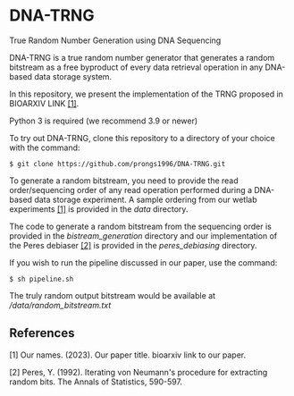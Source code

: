 # DNA-TRNG
True Random Number Generation using DNA Sequencing

DNA-TRNG is a true random number generator that generates a random bitstream as a free byproduct of every data retrieval operation in any DNA-based data storage system.

In this repository, we present the implementation of the TRNG proposed in BIOARXIV LINK [[1]](#1). 

Python 3 is required (we recommend 3.9 or newer)


To try out DNA-TRNG, clone this repository to a directory of your choice with the command:

```shell
$ git clone https://github.com/prongs1996/DNA-TRNG.git
```

To generate a random bitstream, you need to provide the read order/sequencing order of any read operation performed during a DNA-based data storage experiment. A sample ordering from our wetlab experiments [[1]](#1) is provided in the *data* directory.

The code to generate a random bitstream from the sequencing order is provided in the *bistream_generation* directory and our implementation of the Peres debiaser [[2]](#2) is provided in the *peres_debiasing* directory.

If you wish to run the pipeline discussed in our paper, use the command:

```shell
$ sh pipeline.sh
```

The truly random output bitstream would be available at */data/random_bitstream.txt*


## References
<a id="1">[1]</a> 
Our names. (2023). 
Our paper title. 
bioarxiv link to our paper.

<a id="2">[2]</a> 
Peres, Y. (1992).
Iterating von Neumann's procedure for extracting random bits.
The Annals of Statistics, 590-597.
